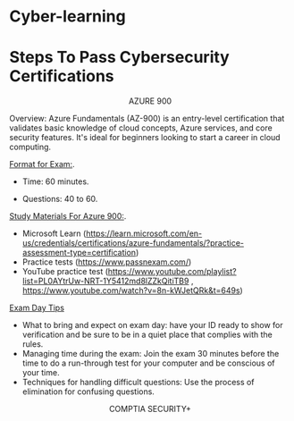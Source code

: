 # Cyber-learning
# Steps To Pass Cybersecurity Certifications

<p align="center">
AZURE 900
</p>

Overview:
Azure Fundamentals (AZ-900) is an entry-level certification that validates basic knowledge of cloud concepts, Azure services, and core security features. 
It's ideal for beginners looking to start a career in cloud computing.

<ins>Format for Exam:</ins>.
 
 - Time: 60 minutes.
 
 - Questions: 40 to 60.

<ins>Study Materials For Azure 900:</ins>.
- Microsoft Learn (https://learn.microsoft.com/en-us/credentials/certifications/azure-fundamentals/?practice-assessment-type=certification)
- Practice tests (https://www.passnexam.com/)
- YouTube practice test (https://www.youtube.com/playlist?list=PL0AYtrUw-NRT-1Y5412md8lZZkQitiTB9 , https://www.youtube.com/watch?v=8n-kWJetQRk&t=649s)

<ins>Exam Day Tips</ins>

- What to bring and expect on exam day: have your ID ready to show for verification and be sure to be in a quiet place that complies with the rules.
- Managing time during the exam: Join the exam 30 minutes before the time to do a run-through test for your computer and be conscious of your time.
- Techniques for handling difficult questions: Use the process of elimination for confusing questions.

<p align="center">
COMPTIA SECURITY+
</p>


